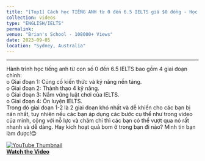 ```yaml
---
title: "[Top1] Cách học TIẾNG ANH từ 0 đến 6.5 IELTS giá $0 đồng - Học bằng đam mê"
collection: videos
type: "ENGLISH/IELTS"
permalink:
venue: "Brian's School - 108000+ Views"
date: 2023-09-05
location: "Sydney, Australia"
---
```

-----
<div class="excerpt-content">
  <p>
Hành trình học tiếng anh từ con số 0 đến 6.5 IELTS bao gồm 4 giai đoạn chính:<br>
o Giai đoạn 1: Củng cố kiến thức và kỹ năng nền tảng.<br>
o Giai đoạn 2: Thành thạo 4 kỹ năng.<br>
o Giai đoạn 3: Nắm vững luật chơi của IELTS.<br>
o Giai đoạn 4: Ôn luyện IELTS.<br>
Trong đó giai đoạn 1-2 là 2 giai đoạn khó nhất và dễ khiến cho các bạn bị nản nhất, tuy nhiên nếu các bạn áp dụng các bước cụ thể như trong video của mình, cộng với nỗ lực và chăm chỉ thì các bạn có thể vượt qua nó rất nhanh và dễ dàng. Hay kích hoạt quả bom ở trong bạn đi nào? Mình tin bạn làm được!😊
  <p>
<div>
<!-- Custom Text and YouTube Video Thumbnail -->
  <a href="https://youtu.be/AE0uT3acWlY" target="_blank">
    <img src="https://img.youtube.com/vi/AE0uT3acWlY/maxresdefault.jpg" alt="YouTube Thumbnail">
    <br>
    <strong>Watch the Video</strong>
  </a>
